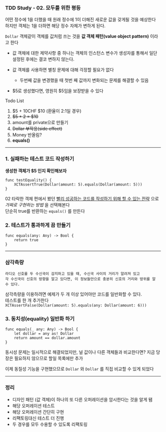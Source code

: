 ### TDD Study - 02. 모두를 위한 평등

어떤 정수에 1을 더했을 때 원래 정수에 1이 더해진 새로운 값을 갖게될 것을 예상한다
하지만 객체는 1을 더하면 해당 정수 자체가 변하게 된다.

`Dollar` 객체같이 객체를 값처럼 쓰는 것을 **값 객체 패턴(value object pattern)** 이라고 한다

- 값 객체에 대한 제약사항 중 하나는 객체의 인스턴스 변수가 생성자를 통해서 일단 설정된 후에는 결코 변하지 않는다.

- 값 객체를 사용하면 별칭 문제에 대해 걱정할 필요가 없다
  - 두번째 값을 변경했을 때 첫번 째 값까지 변화되는 문제를 해결할 수 있음

- $5로 생성했다면, 영원히 $5임을 보장받을 수 있다

Todo List

1. $5 + 10CHF $10 (환율이 2:1일 경우)  
2. ~~$5 * 2 = $10~~
3. amount를 private으로 만들기
4. ~~Dollar 부작용(side effect)~~
5. Money 반올림?
6. **equals()**

---

### 1. 실패하는 테스트 코드 작성하기
**생성한 객체가 $5 인지 확인해보자**
```
func testEquality() {
    XCTAssertTrue(Dollar(amount: 5).equals(Dollar(amount: 5)))
}
```

02 타락한 객체 편에서 봤던 [빨리 성공하는 코드를 작성하기 위해 할 수 있는 전략](02.md) 으로 *가짜로 구현하는 방법* 을 선택해본다  
단순히 true를 반환하는 `equals()` 를 만든다

### 2. 테스트가 통과하게 끔 만들기
```
func equals(any: Any) -> Bool {
    return true
}
```

---

### 삼각측량
```
라디오 신호를 두 수신국이 감지하고 있을 때, 수신국 사이의 거리가 알려져 있고
각 수신국이 신호의 방향을 알고 있다면, 이 정보들만으로 충분히 신호의 거리와 방위를 알 수 있다.
```

삼각측량을 이용하려면 예제가 두 개 이상 있어야만 코드를 일반화할 수 있다.  
테스트를 한 개 추가한다  
`XCTAssertFalse(Dollar(amount: 5).equals(any: Dollar(amount: 6)))`

### 3. 동치성(equality) 일반화 하기
```
func equals(_ any: Any) -> Bool {
    let dollar = any as! Dollar
    return amount == dollar.amount
}
```

동시성 문제는 일시적으로 해결되었지만, 널 값이나 다른 객체들과 비교한다면?
지금 당장은 필요하지 않으므로 할일 목록에만 추가

이제 동질성 기능을 구현했으므로 `Dollar` 와 `Dollar` 를 직접 비교할 수 있게 되었다


---

### 정리
- 디자인 패턴 (값 객체)이 하나의 또 다른 오퍼레이션을 암시한다는 것을 알게 됌
- 해당 오퍼레이션 테스트
- 해당 오퍼레이션 간단히 구현
- 리팩토링대신 테스트 더 진행
- 두 경우를 모두 수용할 수 있도록 리팩토링
